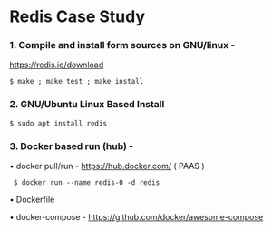 
# Redis Case Study 

### 1. Compile and install form sources on GNU/linux -
https://redis.io/download
```
$ make ; make test ; make install
```

### 2. GNU/Ubuntu Linux Based Install
```
$ sudo apt install redis
```

### 3. Docker based run (hub) - 

• docker pull/run - https://hub.docker.com/ ( PAAS )

```
 $ docker run --name redis-0 -d redis
```

• Dockerfile

• docker-compose - https://github.com/docker/awesome-compose